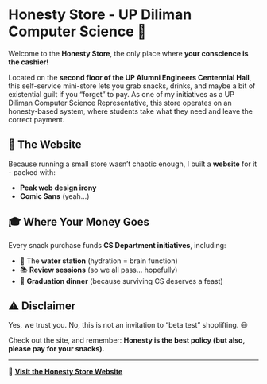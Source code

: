 # Honesty Store - UP Diliman Computer Science 🛒

Welcome to the **Honesty Store**, the only place where **your conscience is the cashier!**  

Located on the **second floor of the UP Alumni Engineers Centennial Hall**, this self-service mini-store lets you grab snacks, drinks, and maybe a bit of existential guilt if you “forget” to pay.  As one of my initiatives as a UP Diliman Computer Science Representative, this store operates on an honesty-based system, where students take what they need and leave the correct payment.

## 🤪 The Website  
Because running a small store wasn’t chaotic enough, I built a **website** for it - packed with:  
- **Peak web design irony**  
- **Comic Sans** (yeah...)  

## 🎓 Where Your Money Goes  
Every snack purchase funds **CS Department initiatives**, including:  
- 🚰 The **water station** (hydration = brain function)  
- 📚 **Review sessions** (so we all pass... hopefully)  
- 🎉 **Graduation dinner** (because surviving CS deserves a feast)  

## ⚠️ Disclaimer  
Yes, we trust you. No, this is not an invitation to “beta test” shoplifting. 😆  

Check out the site, and remember: **Honesty is the best policy (but also, please pay for your snacks).**  

---
🔗 **[Visit the Honesty Store Website](https://butterr12.github.io/honesty-store/)**
